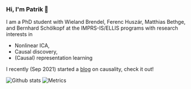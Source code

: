### Hi, I'm Patrik 👋

I am a PhD student with Wieland Brendel, Ferenc Huszár, Matthias Bethge, and Bernhard Schölkopf at the IMPRS-IS/ELLIS programs with research interests in 
- Nonlinear ICA,
- Causal discovery,
- (Causal) representation learning

I recently (Sep 2021) started a [blog](https://rpatrik96.github.io/) on causality, check it out!

![Github stats](https://github-readme-stats.vercel.app/api?username=rpatrik96)
![Metrics](https://metrics.lecoq.io/rpatrik96?template=classic&tweets=1&base.indepth=false&tweets.attachments=false&tweets.limit=5&tweets.user=rpatrik96&config.timezone=Europe%2FBerlin)

<!--
**rpatrik96/rpatrik96** is a ✨ _special_ ✨ repository because its `README.md` (this file) appears on your GitHub profile.

Here are some ideas to get you started:

- 🔭 I’m currently working on ...
- 🌱 I’m currently learning ...
- 👯 I’m looking to collaborate on ...
- 🤔 I’m looking for help with ...
- 💬 Ask me about ...
- 📫 How to reach me: ...
- 😄 Pronouns: ...
- ⚡ Fun fact: ...
-->
